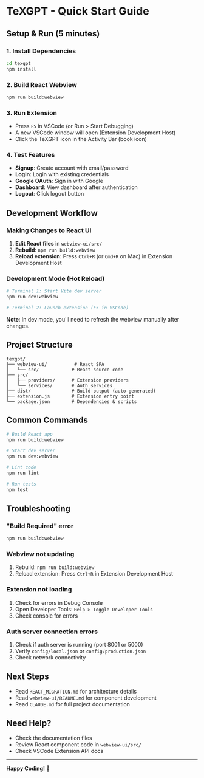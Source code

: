 # TeXGPT - Quick Start Guide

## Setup & Run (5 minutes)

### 1. Install Dependencies
```bash
cd texgpt
npm install
```

### 2. Build React Webview
```bash
npm run build:webview
```

### 3. Run Extension
- Press `F5` in VSCode (or Run > Start Debugging)
- A new VSCode window will open (Extension Development Host)
- Click the TeXGPT icon in the Activity Bar (book icon)

### 4. Test Features
- **Signup**: Create account with email/password
- **Login**: Login with existing credentials
- **Google OAuth**: Sign in with Google
- **Dashboard**: View dashboard after authentication
- **Logout**: Click logout button

## Development Workflow

### Making Changes to React UI

1. **Edit React files** in `webview-ui/src/`
2. **Rebuild**: `npm run build:webview`
3. **Reload extension**: Press `Ctrl+R` (or `Cmd+R` on Mac) in Extension Development Host

### Development Mode (Hot Reload)
```bash
# Terminal 1: Start Vite dev server
npm run dev:webview

# Terminal 2: Launch extension (F5 in VSCode)
```

**Note**: In dev mode, you'll need to refresh the webview manually after changes.

## Project Structure

```
texgpt/
├── webview-ui/          # React SPA
│   └── src/            # React source code
├── src/
│   ├── providers/      # Extension providers
│   └── services/       # Auth services
├── dist/               # Build output (auto-generated)
├── extension.js        # Extension entry point
└── package.json        # Dependencies & scripts
```

## Common Commands

```bash
# Build React app
npm run build:webview

# Start dev server
npm run dev:webview

# Lint code
npm run lint

# Run tests
npm test
```

## Troubleshooting

### "Build Required" error
```bash
npm run build:webview
```

### Webview not updating
1. Rebuild: `npm run build:webview`
2. Reload extension: Press `Ctrl+R` in Extension Development Host

### Extension not loading
1. Check for errors in Debug Console
2. Open Developer Tools: `Help > Toggle Developer Tools`
3. Check console for errors

### Auth server connection errors
1. Check if auth server is running (port 8001 or 5000)
2. Verify `config/local.json` or `config/production.json`
3. Check network connectivity

## Next Steps

- Read `REACT_MIGRATION.md` for architecture details
- Read `webview-ui/README.md` for component development
- Read `CLAUDE.md` for full project documentation

## Need Help?

- Check the documentation files
- Review React component code in `webview-ui/src/`
- Check VSCode Extension API docs

---

**Happy Coding! 🚀**
